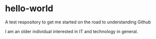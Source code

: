 # hello-world
A test respository to get me started on the road to understanding Github

I am an older individual interested in IT and technology in general.
